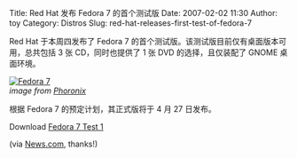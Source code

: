 Title: Red Hat 发布 Fedora 7 的首个测试版
Date: 2007-02-02 11:30
Author: toy
Category: Distros
Slug: red-hat-releases-first-test-of-fedora-7

Red Hat 于本周四发布了 Fedora 7
的首个测试版。该测试版目前仅有桌面版本可用，总共包括 3 张
CD，同时也提供了 1 张 DVD 的选择，且仅装配了 GNOME 桌面环境。

[![Fedora
7](http://i.linuxtoy.org/i/2007/02/fedora-7_s.jpeg)](http://i.linuxtoy.org/i/2007/02/fedora-7.jpeg)  
*image from
[Phoronix](http://www.phoronix.com/scan.php?page=article&item=637#=1)*

根据 Fedora 7 的预定计划，其正式版将于 4 月 27 日发布。

Download [Fedora 7 Test 1](http://torrent.fedoraproject.org/)

(via
[News.com](http://news.com.com/2061-10795_3-6155564.html?part=rss&tag=2547-1_3-0-5&subj=news),
thanks!)
